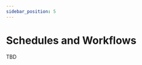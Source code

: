 ```yaml
---
sidebar_position: 5
---
```


# Schedules and Workflows


TBD
<!-- 
**Example** Let's assume we have a daily table and we want to write `sink` partitioned by day as well. 
(1) Install
> `sdf new . --sample input-partitions-to-output-partitions`

(2) 

(2) We have to add a partition specification to `sink`. This can be done via a sink.das.yml file, which we find here:
> `cat src/sinks.das.yml`
```yaml
.sdfcache
└── output_files
    └── public
        └── main
            └── part-0.parquet
```
(3) 

> `sdf build`

> `tree .sdfcache`

```yaml
.sdfcache
└── output_files
    └── public
        └── main
            └── part-0.parquet
``` -->
